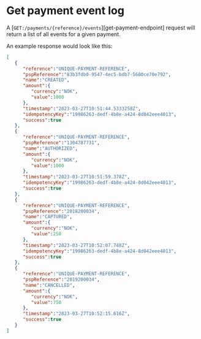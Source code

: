 <!-- START_METADATA
---
sidebar_label: Get payment event log
sidebar_position: 100
---
END_METADATA -->

# Get payment event log

A [`GET:/payments/{reference}/events`][get-payment-endpoint]
request will return a list of all events for a given payment.

An example response would look like this:
```json
[
   {
      "reference":"UNIQUE-PAYMENT-REFERENCE",
      "pspReference":"83b3fdb0-9547-4ec5-bdb7-5600ce70e792",
      "name":"CREATED",
      "amount":{
         "currency":"NOK",
         "value":1000
      },
      "timestamp":"2023-03-27T10:51:44.5333258Z",
      "idempotencyKey":"19986263-dedf-4b8e-a424-8d042eee4013",
      "success":true
   },
   {
      "reference":"UNIQUE-PAYMENT-REFERENCE",
      "pspReference":"1304787731",
      "name":"AUTHORIZED",
      "amount":{
         "currency":"NOK",
         "value":1000
      },
      "timestamp":"2023-03-27T10:51:59.378Z",
      "idempotencyKey":"19986263-dedf-4b8e-a424-8d042eee4013",
      "success":true
   },
   {
      "reference":"UNIQUE-PAYMENT-REFERENCE",
      "pspReference":"2018200034",
      "name":"CAPTURED",
      "amount":{
         "currency":"NOK",
         "value":250
      },
      "timestamp":"2023-03-27T10:52:07.748Z",
      "idempotencyKey":"19986263-dedf-4b8e-a424-8d042eee4013",
      "success":true
   },
   {
      "reference":"UNIQUE-PAYMENT-REFERENCE",
      "pspReference":"2019200034",
      "name":"CANCELLED",
      "amount":{
         "currency":"NOK",
         "value":750
      },
      "timestamp":"2023-03-27T10:52:15.616Z",
      "success":true
   }
]
```


[get-payment-event-log-endpoint]: https://vippsas.github.io/vipps-developer-docs/api/epayment#tag/QueryPayments/operation/getPaymentEventLog
